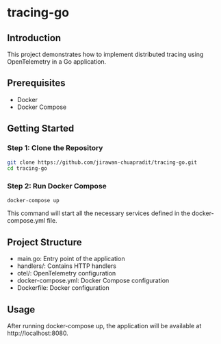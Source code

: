 # tracing-go


## Introduction

This project demonstrates how to implement distributed tracing using OpenTelemetry in a Go application.

## Prerequisites

- Docker
- Docker Compose

## Getting Started

### Step 1: Clone the Repository

```sh
git clone https://github.com/jirawan-chuapradit/tracing-go.git
cd tracing-go
```
### Step 2: Run Docker Compose
```sh
docker-compose up
```

This command will start all the necessary services defined in the docker-compose.yml file.

## Project Structure
- main.go: Entry point of the application
- handlers/: Contains HTTP handlers
- otel/: OpenTelemetry configuration
- docker-compose.yml: Docker Compose configuration
- Dockerfile: Docker configuration
## Usage
After running docker-compose up, the application will be available at http://localhost:8080.
